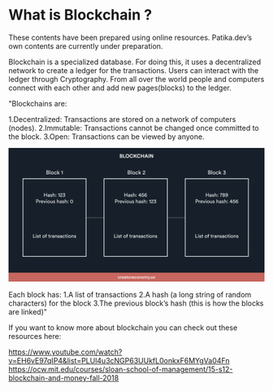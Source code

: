 # What is Blockchain ?

These contents have been prepared using online resources. Patika.dev’s own contents are currently under preparation.

Blockchain is a specialized database. For doing this, it uses a decentralized network to create a ledger for the transactions. Users can interact with the ledger through Cryptography. From all over the world people and computers connect with each other and add new pages(blocks) to the ledger.

"Blockchains are:

1.Decentralized: Transactions are stored on a network of computers (nodes).
2.Immutable: Transactions cannot be changed once committed to the block. 
3.Open: Transactions can be viewed by anyone.

![images](https://raw.githubusercontent.com/Kodluyoruz/taskforce/main/Web3/whatisBlockchain/figures/images.png)

Each block has:
1.A list of transactions
2.A hash (a long string of random characters) for the block
3.The previous block’s hash (this is how the blocks are linked)"

If you want to know more about blockchain you can check out these resources here:

https://www.youtube.com/watch?v=EH6vE97qIP4&list=PLUl4u3cNGP63UUkfL0onkxF6MYgVa04Fn
https://ocw.mit.edu/courses/sloan-school-of-management/15-s12-blockchain-and-money-fall-2018















